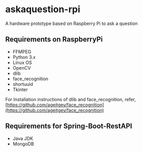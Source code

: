 # askaquestion-rpi
A hardware prototype based on Raspberry Pi to ask a question


## Requirements on RaspberryPi
- FFMPEG
- Python 3.x
- Linux OS
- OpenCV
- dlib
- face_recognition
- shortuuid
- Tkinter

For Installation instructions of dlib and face_recognition, refer,
[https://github.com/ageitgey/face_recognition](https://github.com/ageitgey/face_recognition)


## Requirements for Spring-Boot-RestAPI
- Java JDK
- MongoDB


